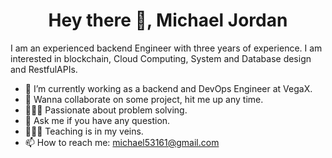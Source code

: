 <h1 align="center"> Hey there 👋, Michael Jordan </h1>
I am an experienced backend Engineer with three years of experience. I am interested in blockchain, Cloud Computing, System and Database design 
and RestfulAPIs. 


- 🔭 I’m currently working as a backend and DevOps Engineer at VegaX.
- 👯 Wanna collaborate on some project, hit me up any time.
- 👨🏽‍💻 Passionate about problem solving.
- 💬 Ask me if you have any question. 
- 👩🏽‍🏫 Teaching is in my veins.
- 📫 How to reach me: michael53161@gmail.com


